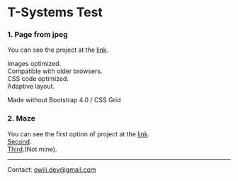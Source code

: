 
# T-Systems Test

<h3>1. Page from jpeg</h3>
You can see the project at the <a href="https://owiii.github.io/T-Systems-Test/1.%20Page%20from%20jpeg/index.html">link</a>.
<p></p>
Images optimized.</br>
Compatible with older browsers.</br>
CSS code optimized.</br>
Adaptive layout.</br>
<p></p>
Made without Bootstrap 4.0 / CSS Grid

<h3>2. Maze</h3>
You can see the first option of project at the <a href="https://owiii.github.io/T-Systems-Test/2.%20Maze/2.1/index.html">link</a>.</br>
<a href="https://owiii.github.io/T-Systems-Test/2.%20Maze/2.2/index.html">Second</a>.</br>
<a href="https://owiii.github.io/T-Systems-Test/2.%20Maze/2.3/index.html">Third</a>.(Not mine).
<p></p>
<hr/> 

Contact: owiii.dev@gmail.com


